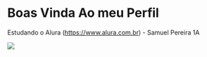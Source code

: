 # Boas Vinda Ao meu Perfil 

Estudando o Alura (https://www.alura.com.br) - Samuel Pereira 1A

![](https://media.tenor.com/COM78THbePQAAAAM/neymar.gif)
